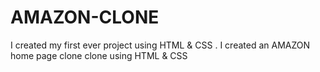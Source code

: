 # AMAZON-CLONE
I created my first ever project using HTML &amp; CSS . I created an AMAZON home page clone clone using HTML &amp; CSS
